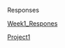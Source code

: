 Responses

[Week1_Respones](https://c-hibbert.github.io/DATA_310_Notes/Week1_Responses)

[Project1](https://c-hibbert.github.io/DATA_310_Notes/Project1)
